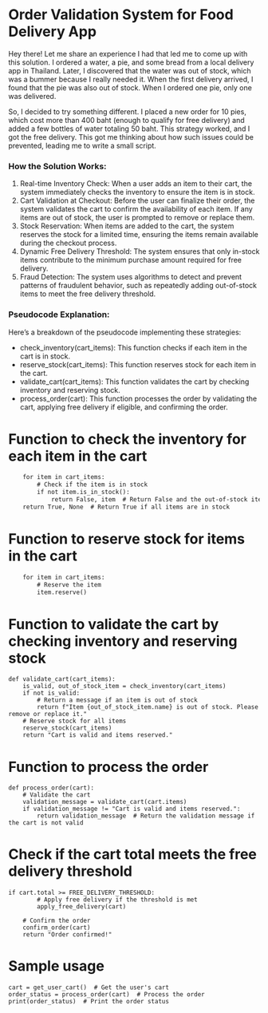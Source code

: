 # Order Validation System for Food Delivery App

Hey there! Let me share an experience I had that led me to come up with this solution. 
I ordered a water, a pie, and some bread from a local delivery app in Thailand. Later, I discovered that the water 
was out of stock, which was a bummer because I really needed it. When the first delivery arrived, 
I found that the pie was also out of stock. When I ordered one pie, only one was delivered.

So, I decided to try something different. I placed a new order for 10 pies, which cost more than 
400 baht (enough to qualify for free delivery) and added a few bottles of water totaling 50 baht. 
This strategy worked, and I got the free delivery. This got me thinking about how such issues 
could be prevented, leading me to write a small script.

### How the Solution Works:
1. Real-time Inventory Check: When a user adds an item to their cart, the system immediately checks 
   the inventory to ensure the item is in stock.
2. Cart Validation at Checkout: Before the user can finalize their order, the system validates the 
   cart to confirm the availability of each item. If any items are out of stock, the user is prompted 
   to remove or replace them.
3. Stock Reservation: When items are added to the cart, the system reserves the stock for a limited 
   time, ensuring the items remain available during the checkout process.
4. Dynamic Free Delivery Threshold: The system ensures that only in-stock items contribute to the 
   minimum purchase amount required for free delivery.
5. Fraud Detection: The system uses algorithms to detect and prevent patterns of fraudulent behavior, 
   such as repeatedly adding out-of-stock items to meet the free delivery threshold.

### Pseudocode Explanation:
Here’s a breakdown of the pseudocode implementing these strategies:
- check_inventory(cart_items): This function checks if each item in the cart is in stock.
- reserve_stock(cart_items): This function reserves stock for each item in the cart.
- validate_cart(cart_items): This function validates the cart by checking inventory and reserving stock.
- process_order(cart): This function processes the order by validating the cart, applying free delivery 
  if eligible, and confirming the order.

# Function to check the inventory for each item in the cart
```def check_inventory(cart_items):
    for item in cart_items:
        # Check if the item is in stock
        if not item.is_in_stock():
            return False, item  # Return False and the out-of-stock item
    return True, None  # Return True if all items are in stock
```

# Function to reserve stock for items in the cart
```def reserve_stock(cart_items):
    for item in cart_items:
        # Reserve the item
        item.reserve()
```
# Function to validate the cart by checking inventory and reserving stock
```angular2html
def validate_cart(cart_items):
    is_valid, out_of_stock_item = check_inventory(cart_items)
    if not is_valid:
        # Return a message if an item is out of stock
        return f"Item {out_of_stock_item.name} is out of stock. Please remove or replace it."
    # Reserve stock for all items
    reserve_stock(cart_items)
    return "Cart is valid and items reserved."
```

# Function to process the order
```
def process_order(cart):
    # Validate the cart
    validation_message = validate_cart(cart.items)
    if validation_message != "Cart is valid and items reserved.":
        return validation_message  # Return the validation message if the cart is not valid
```
# Check if the cart total meets the free delivery threshold
```
if cart.total >= FREE_DELIVERY_THRESHOLD:
        # Apply free delivery if the threshold is met
        apply_free_delivery(cart)
    
    # Confirm the order
    confirm_order(cart)
    return "Order confirmed!"
```    

# Sample usage
```
cart = get_user_cart()  # Get the user's cart
order_status = process_order(cart)  # Process the order
print(order_status)  # Print the order status
```
